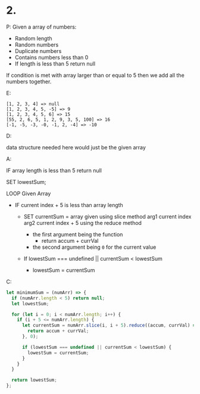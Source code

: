 # 2.

P:
Given a array of numbers:

- Random length
- Random numbers
- Duplicate numbers
- Contains numbers less than 0
- If length is less than 5 return null

If condition is met with array larger than or equal to 5 then we add all the numbers together.

E:

```
[1, 2, 3, 4] => null
[1, 2, 3, 4, 5, -5] => 9
[1, 2, 3, 4, 5, 6] => 15
[55, 2, 6, 5, 1, 2, 9, 3, 5, 100] => 16
[-1, -5, -3, -0, -1, 2, -4] => -10
```

D:

data structure needed here would just be the given array

A:

IF array length is less than 5 return null

SET lowestSum;

LOOP Given Array

- IF current index + 5 is less than array length

  - SET currentSum = array given using slice method arg1 current index arg2 current index + 5 using the reduce method

    - the first argument being the function
      - return accum + currVal
    - the second argument being `0` for the current value

  - If lowestSum === undefined || currentSum < lowestSum
    - lowestSum = currentSum

C:

```javascript
let minimumSum = (numArr) => {
  if (numArr.length < 5) return null;
  let lowestSum;

  for (let i = 0; i < numArr.length; i++) {
    if (i + 5 <= numArr.length) {
      let currentSum = numArr.slice(i, i + 5).reduce((accum, currVal) => {
        return accum + currVal;
      }, 0);

      if (lowestSum === undefined || currentSum < lowestSum) {
        lowestSum = currentSum;
      }
    }
  }

  return lowestSum;
};
```
